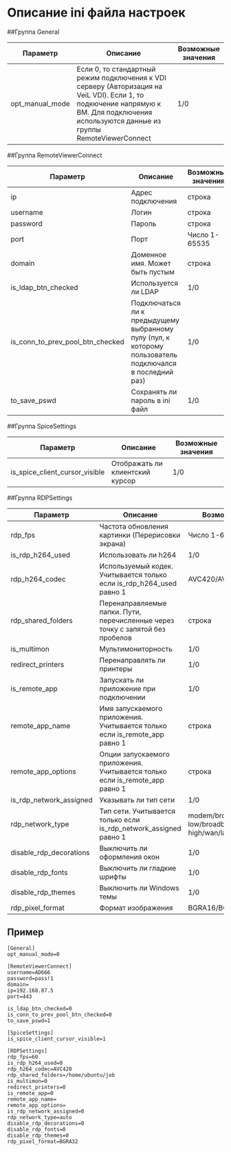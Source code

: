 # Описание ini файла настроек

##Группа General

| Параметр        | Описание                                                                                                                                                                                  | Возможные значения |
|-----------------|-------------------------------------------------------------------------------------------------------------------------------------------------------------------------------------------|--------------------|
| opt_manual_mode | Если 0, то стандартный режим подключения к VDI серверу (Авторизация на VeiL VDI). Если 1, то подкючение напрямую к ВМ. Для подключения используются данные из группы RemoteViewerConnect  | 1/0                |

                      


##Группа RemoteViewerConnect

| Параметр                         | Описание                                                                                                 | Возможные значения |
|----------------------------------|----------------------------------------------------------------------------------------------------------|--------------------|
| ip                               | Адрес подключения                                                                                        | строка             |
| username                         | Логин                                                                                                    | строка             |
| password                         | Пароль                                                                                                   | строка             |
| port                             | Порт                                                                                                     | Число 1-65535      |
| domain                           | Доменное имя. Может быть пустым                                                                          | строка             |
| is_ldap_btn_checked              | Используется ли LDAP                                                                                     | 1/0                |
| is_conn_to_prev_pool_btn_checked | Подключаться ли к предыдущему выбранному пулу (пул, к которому пользователь подключался в последний раз) | 1/0                |
| to_save_pswd                     | Сохранять ли пароль в ini файл                                                                           | 1/0                |



##Группа SpiceSettings

| Параметр                         | Описание                               | Возможные значения |
|----------------------------------|----------------------------------------|--------------------|
| is_spice_client_cursor_visible   | Отображать ли клиентский курсор        | 1/0                |



##Группа RDPSettings

| Параметр                | Описание                                                                       | Возможные значения                                        |
|-------------------------|--------------------------------------------------------------------------------|-----------------------------------------------------------|
| rdp_fps                 | Частота обновления картинки (Перерисовки экрана)                               | Число 1-60                                                |
| is_rdp_h264_used        | Использовать ли h264                                                           | 1/0                                                       |
| rdp_h264_codec          | Используемый кодек. Учитывается только если is_rdp_h264_used равно 1           | AVC420/AVC444                                             |
| rdp_shared_folders      | Перенаправляемые папки. Пути, перечисленные через точку с запятой без пробелов | строка                                                    |
| is_multimon             | Мультимониторность                                                             | 1/0                                                       |
| redirect_printers       | Перенаправлять ли принтеры                                                     | 1/0                                                       |
| is_remote_app           | Запускать ли приложение при подключении                                        | 1/0                                                       |
| remote_app_name         | Имя запускаемого приложения. Учитывается только если is_remote_app равно 1     | строка                                                    |
| remote_app_options      | Опции запускаемого приложения. Учитывается только если is_remote_app равно 1   | строка                                                    |
| is_rdp_network_assigned | Указывать ли тип сети                                                          | 1/0                                                       |
| rdp_network_type        | Тип сети. Учитывается только если is_rdp_network_assigned равно 1              | modem/broadband/broadband-low/broadband-high/wan/lan/auto |
| disable_rdp_decorations | Выключить ли оформления окон                                                   | 1/0                                                       |
| disable_rdp_fonts       | Выключить ли гладкие шрифты                                                    | 1/0                                                       |
| disable_rdp_themes      | Выключить ли Windows темы                                                      | 1/0                                                       |
| rdp_pixel_format        | Формат изображения                                                             | BGRA16/BGRA32                                             |

## Пример
```
[General]
opt_manual_mode=0

[RemoteViewerConnect]
username=AD666
password=pass!1
domain=
ip=192.168.87.5
port=443

is_ldap_btn_checked=0
is_conn_to_prev_pool_btn_checked=0
to_save_pswd=1

[SpiceSettings]
is_spice_client_cursor_visible=1

[RDPSettings]
rdp_fps=60
is_rdp_h264_used=0
rdp_h264_codec=AVC420
rdp_shared_folders=/home/ubuntu/job
is_multimon=0
redirect_printers=0
is_remote_app=0
remote_app_name=
remote_app_options=
is_rdp_network_assigned=0
rdp_network_type=auto
disable_rdp_decorations=0
disable_rdp_fonts=0
disable_rdp_themes=0
rdp_pixel_format=BGRA32
```